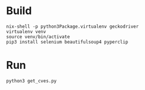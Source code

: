 

# Build

```
nix-shell -p python3Package.virtualenv geckodriver
virtualenv venv
source venv/bin/activate
pip3 install selenium beautifulsoup4 pyperclip
```

# Run

```
python3 get_cves.py
```
